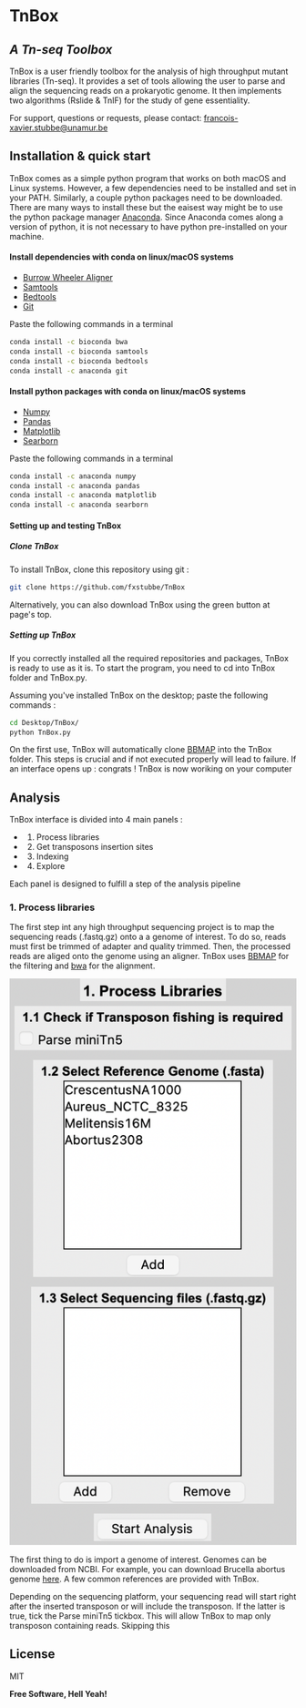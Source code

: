 # TnBox
## _A Tn-seq Toolbox_


TnBox is a user friendly toolbox for the analysis of high throughput mutant libraries (Tn-seq). 
It provides a set of tools allowing the user to parse and align the sequencing reads on a prokaryotic genome. It then implements two algorithms (Rslide & TnIF) for the study of gene essentiality.  

For support, questions or requests, please contact: francois-xavier.stubbe@unamur.be

## Installation & quick start

TnBox comes as a simple python program that works on both macOS and Linux systems. However, a few dependencies need to be installed and set in your PATH. Similarly, a couple python packages need to be downloaded. There are many ways to install these but the eaisest way might be to use the python package manager [Anaconda][conda]. Since Anaconda comes along a version of python, it is not necessary to have python pre-installed on your machine.

#### Install dependencies with conda on linux/macOS systems

- [Burrow Wheeler Aligner][bwa] 
- [Samtools][samtools]
- [Bedtools][bedtools]
- [Git][git]

Paste the following commands in a terminal

```sh
conda install -c bioconda bwa
conda install -c bioconda samtools
conda install -c bioconda bedtools
conda install -c anaconda git
```
#### Install python packages with conda on linux/macOS systems

- [Numpy][python]
- [Pandas][bwa] 
- [Matplotlib][bwa] 
- [Searborn][samtools]

Paste the following commands in a terminal

```sh
conda install -c anaconda numpy
conda install -c anaconda pandas
conda install -c anaconda matplotlib
conda install -c anaconda searborn
```

#### Setting up and testing TnBox

##### Clone TnBox

To install TnBox, clone this repository using git : 
```sh
git clone https://github.com/fxstubbe/TnBox
```
Alternatively, you can also download TnBox using the green button at page's top.

##### Setting up TnBox

If you correctly installed all the required repositories and packages, TnBox is ready to use as it is. To start the program, you need to cd into TnBox folder and TnBox.py.

Assuming you've installed TnBox on the desktop; paste the following commands :

```sh
cd Desktop/TnBox/
python TnBox.py
```

On the first use, TnBox will automatically clone [BBMAP][bbmap] into the TnBox folder. This steps is crucial and if not executed properly will lead to failure. If an interface opens up : congrats ! TnBox is now woriking on your computer

## Analysis

TnBox interface is divided into 4 main panels : 
- 1. Process libraries
- 2. Get transposons insertion sites
- 3. Indexing
- 4. Explore

Each panel is designed to fulfill a step of the analysis pipeline

### 1. Process libraries

The first step int any high throughput sequencing project is to map the sequencing reads (.fastq.gz) onto a a genome of interest. To do so, reads must first be trimmed of adapter and quality trimmed. Then, the processed reads are aliged onto the genome using an aligner. TnBox uses [BBMAP][bbmap] for the filtering and [bwa][bwa] for the alignment. 

![My Image](./images/panel1.png)

The first thing to do is import a genome of interest. Genomes can be downloaded from NCBI. For example, you can download Brucella abortus genome [here][abortus]. A few common references are provided with TnBox.


Depending on the sequencing platform, your sequencing read will start right after the inserted transposon or will include the transposon. If the latter is true, tick the Parse miniTn5 tickbox. This will allow TnBox to map only transposon containing reads. Skipping this  
## License

MIT

**Free Software, Hell Yeah!**

[//]: # (These are reference links used in the body of this note and get stripped out when the markdown processor does its job. There is no need to format nicely because it shouldn't be seen. Thanks SO - http://stackoverflow.com/questions/4823468/store-comments-in-markdown-syntax)

[bwa]: https://sourceforge.net/projects/bio-bwa/files/
[samtools]: http://www.htslib.org/
[bedtools]: https://bedtools.readthedocs.io/en/latest/
[python]: https://www.python.org/
[conda]: https://www.anaconda.com/
[git]: https://git-scm.com/

[pandas]: https://pandas.pydata.org/
[numpy]: https://numpy.org/
[plt]: https://matplotlib.org/
[sns]: https://seaborn.pydata.org/

[bbmap]: https://github.com/BioInfoTools/BBMap

[abortus]:https://www.ncbi.nlm.nih.gov/genome/520
